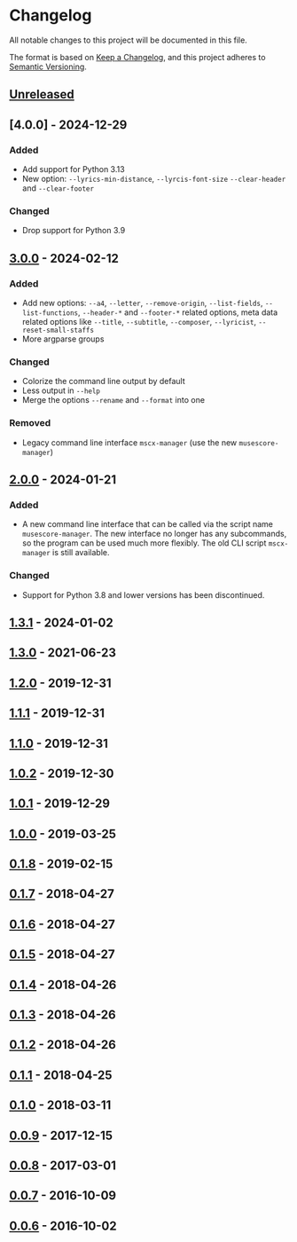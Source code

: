 # Changelog

All notable changes to this project will be documented in this file.

The format is based on [Keep a Changelog](https://keepachangelog.com/en/1.1.0/),
and this project adheres to [Semantic Versioning](https://semver.org/spec/v2.0.0.html).

## [Unreleased]

## [4.0.0] - 2024-12-29

### Added

- Add support for Python 3.13
- New option: `--lyrics-min-distance`, `--lyrcis-font-size`
  `--clear-header` and `--clear-footer`

### Changed

- Drop support for Python 3.9

## [3.0.0] - 2024-02-12

### Added

- Add new options: `--a4`, `--letter`, `--remove-origin`, `--list-fields`, `--list-functions`,
  `--header-*` and `--footer-*` related options, meta data related options like
  `--title`, `--subtitle`, `--composer`, `--lyricist`, `--reset-small-staffs`
- More argparse groups

### Changed

- Colorize the command line output by default
- Less output in `--help`
- Merge the options `--rename` and `--format` into one

### Removed

- Legacy command line interface `mscx-manager` (use the new `musescore-manager`)

## [2.0.0] - 2024-01-21

### Added

- A new command line interface that can be called via the script name `musescore-manager`.
  The new interface no longer has any subcommands, so the program can be used much more flexibly.
  The old CLI script `mscx-manager` is still available.

### Changed

- Support for Python 3.8 and lower versions has been discontinued.

## [1.3.1] - 2024-01-02

## [1.3.0] - 2021-06-23

## [1.2.0] - 2019-12-31

## [1.1.1] - 2019-12-31

## [1.1.0] - 2019-12-31

## [1.0.2] - 2019-12-30

## [1.0.1] - 2019-12-29

## [1.0.0] - 2019-03-25

## [0.1.8] - 2019-02-15

## [0.1.7] - 2018-04-27

## [0.1.6] - 2018-04-27

## [0.1.5] - 2018-04-27

## [0.1.4] - 2018-04-26

## [0.1.3] - 2018-04-26

## [0.1.2] - 2018-04-26

## [0.1.1] - 2018-04-25

## [0.1.0] - 2018-03-11

## [0.0.9] - 2017-12-15

## [0.0.8] - 2017-03-01

## [0.0.7] - 2016-10-09

## [0.0.6] - 2016-10-02

[unreleased]: https://github.com/Josef-Friedrich/mscxyz/compare/v3.0.0...HEAD
[3.0.0]: https://github.com/Josef-Friedrich/mscxyz/compare/v2.0.0...v3.0.0
[2.0.0]: https://github.com/Josef-Friedrich/mscxyz/compare/v1.3.1...v2.0.0
[1.3.1]: https://github.com/Josef-Friedrich/mscxyz/compare/v1.3.0...v1.3.1
[1.3.0]: https://github.com/Josef-Friedrich/mscxyz/compare/v1.2.0...v1.3.0
[1.2.0]: https://github.com/Josef-Friedrich/mscxyz/compare/v1.1.1...v1.2.0
[1.1.1]: https://github.com/Josef-Friedrich/mscxyz/compare/v1.1.0...v1.1.1
[1.1.0]: https://github.com/Josef-Friedrich/mscxyz/compare/v1.0.2...v1.1.0
[1.0.2]: https://github.com/Josef-Friedrich/mscxyz/compare/v1.0.1...v1.0.2
[1.0.1]: https://github.com/Josef-Friedrich/mscxyz/compare/v1.0.0...v1.0.1
[1.0.0]: https://github.com/Josef-Friedrich/mscxyz/compare/v0.1.8...v1.0.0
[0.1.8]: https://github.com/Josef-Friedrich/mscxyz/compare/v0.1.7...v0.1.8
[0.1.7]: https://github.com/Josef-Friedrich/mscxyz/compare/v0.1.6...v0.1.7
[0.1.6]: https://github.com/Josef-Friedrich/mscxyz/compare/v0.1.5...v0.1.6
[0.1.5]: https://github.com/Josef-Friedrich/mscxyz/compare/v0.1.4...v0.1.5
[0.1.4]: https://github.com/Josef-Friedrich/mscxyz/compare/v0.1.3...v0.1.4
[0.1.3]: https://github.com/Josef-Friedrich/mscxyz/compare/v0.1.2...v0.1.3
[0.1.2]: https://github.com/Josef-Friedrich/mscxyz/compare/v0.1.1...v0.1.2
[0.1.1]: https://github.com/Josef-Friedrich/mscxyz/compare/v0.1.0...v0.1.1
[0.1.0]: https://github.com/Josef-Friedrich/mscxyz/compare/v0.0.9...v0.1.0
[0.0.9]: https://github.com/Josef-Friedrich/mscxyz/compare/v0.0.8...v0.0.9
[0.0.8]: https://github.com/Josef-Friedrich/mscxyz/compare/v0.0.7...v0.0.8
[0.0.7]: https://github.com/Josef-Friedrich/mscxyz/compare/v0.0.6...v0.0.7
[0.0.6]: https://github.com/Josef-Friedrich/mscxyz/compare/v0.0.5...v0.0.6
[0.0.5]: https://github.com/Josef-Friedrich/mscxyz/compare/v0.0.4...v0.0.5
[0.0.4]: https://github.com/Josef-Friedrich/mscxyz/compare/v0.0.3...v0.0.4
[0.0.3]: https://github.com/Josef-Friedrich/mscxyz/compare/6bab35c8fda9f9e68ad9cd5cddf8fdc9b2be2e5d...v0.0.3
